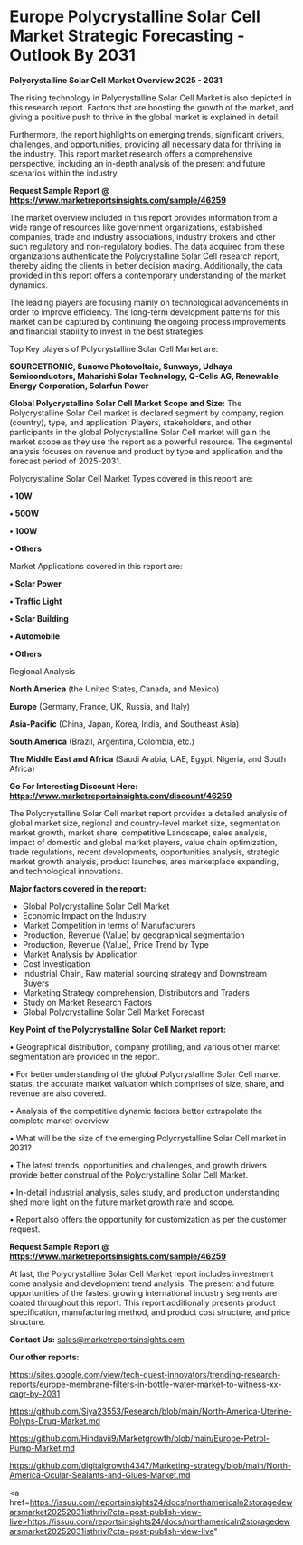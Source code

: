 # Europe Polycrystalline Solar Cell Market Strategic Forecasting - Outlook By 2031

<Strong> Polycrystalline Solar Cell Market Overview 2025 - 2031</strong>

The rising technology in Polycrystalline Solar Cell Market is also depicted in this research report. Factors that are boosting the growth of the market, and giving a positive push to thrive in the global market is explained in detail.

Furthermore, the report highlights on emerging trends, significant drivers, challenges, and opportunities, providing all necessary data for thriving in the industry. This report market research offers a comprehensive perspective, including an in-depth analysis of the present and future scenarios within the industry.

<strong>Request Sample Report @ <a href=https://www.marketreportsinsights.com/sample/46259>https://www.marketreportsinsights.com/sample/46259</a></strong>

The market overview included in this report provides information from a wide range of resources like government organizations, established companies, trade and industry associations, industry brokers and other such regulatory and non-regulatory bodies. The data acquired from these organizations authenticate the Polycrystalline Solar Cell research report, thereby aiding the clients in better decision making. Additionally, the data provided in this report offers a contemporary understanding of the market dynamics.

The leading players are focusing mainly on technological advancements in order to improve efficiency. The long-term development patterns for this market can be captured by continuing the ongoing process improvements and financial stability to invest in the best strategies.

Top Key players of Polycrystalline Solar Cell Market are:

<strong>SOURCETRONIC, Sunowe Photovoltaic, Sunways, Udhaya Semiconductors, Maharishi Solar Technology, Q-Cells AG, Renewable Energy Corporation, Solarfun Power</strong>

<strong><b>Global Polycrystalline Solar Cell Market Scope and Size:</b></strong>
The Polycrystalline Solar Cell market is declared segment by company, region (country), type, and application. Players, stakeholders, and other participants in the global Polycrystalline Solar Cell market will gain the market scope as they use the report as a powerful resource. The segmental analysis focuses on revenue and product by type and application and the forecast period of 2025-2031.

Polycrystalline Solar Cell Market Types covered in this report are:

<strong>•  10W

•  500W

•  100W

•  Others</strong>

Market Applications covered in this report are:

<strong>•  Solar Power

•  Traffic Light

•  Solar Building

•  Automobile

•  Others</strong> 

Regional Analysis

<strong>North America</strong> (the United States, Canada, and Mexico)

<strong>Europe</strong> (Germany, France, UK, Russia, and Italy)

<strong>Asia-Pacific</strong> (China, Japan, Korea, India, and Southeast Asia)

<strong>South America</strong> (Brazil, Argentina, Colombia, etc.)

<strong>The Middle East and Africa</strong> (Saudi Arabia, UAE, Egypt, Nigeria, and South Africa)

<strong>Go For Interesting Discount Here: <a href=https://www.marketreportsinsights.com/discount/46259>https://www.marketreportsinsights.com/discount/46259</a></strong>

The Polycrystalline Solar Cell market report provides a detailed analysis of global market size, regional and country-level market size, segmentation market growth, market share, competitive Landscape, sales analysis, impact of domestic and global market players, value chain optimization, trade regulations, recent developments, opportunities analysis, strategic market growth analysis, product launches, area marketplace expanding, and technological innovations.

<strong><b>Major factors covered in the report:</b></strong>
<ul>
  <li>Global Polycrystalline Solar Cell Market </li>
  <li>Economic Impact on the Industry</li>
  <li>Market Competition in terms of Manufacturers</li>
  <li>Production, Revenue (Value) by geographical segmentation</li>
  <li>Production, Revenue (Value), Price Trend by Type</li>
  <li>Market Analysis by Application</li>
  <li>Cost Investigation</li>
  <li>Industrial Chain, Raw material sourcing strategy and Downstream Buyers</li>
  <li>Marketing Strategy comprehension, Distributors and Traders</li>
  <li>Study on Market Research Factors</li>
  <li>Global Polycrystalline Solar Cell Market Forecast</li>
</ul>

<strong><b>Key Point of the Polycrystalline Solar Cell Market report:</b></strong>

• Geographical distribution, company profiling, and various other market segmentation are provided in the report.

• For better understanding of the global Polycrystalline Solar Cell market status, the accurate market valuation which comprises of size, share, and revenue are also covered.

• Analysis of the competitive dynamic factors better extrapolate the complete market overview

• What will be the size of the emerging Polycrystalline Solar Cell market in 2031?

• The latest trends, opportunities and challenges, and growth drivers provide better construal of the Polycrystalline Solar Cell Market.

• In-detail industrial analysis, sales study, and production understanding shed more light on the future market growth rate and scope.

• Report also offers the opportunity for customization as per the customer request.

<strong>Request Sample Report @ <a href=https://www.marketreportsinsights.com/sample/46259>https://www.marketreportsinsights.com/sample/46259</a></strong>

At last, the Polycrystalline Solar Cell Market report includes investment come analysis and development trend analysis. The present and future opportunities of the fastest growing international industry segments are coated throughout this report. This report additionally presents product specification, manufacturing method, and product cost structure, and price structure.

<strong>Contact Us:</strong>
sales@marketreportsinsights.com

<strong>Our other reports:</strong>

<a href=https://sites.google.com/view/tech-quest-innovators/trending-research-reports/europe-membrane-filters-in-bottle-water-market-to-witness-xx-cagr-by-2031>https://sites.google.com/view/tech-quest-innovators/trending-research-reports/europe-membrane-filters-in-bottle-water-market-to-witness-xx-cagr-by-2031</a>

<a href=https://github.com/Siya23553/Research/blob/main/North-America-Uterine-Polyps-Drug-Market.md>https://github.com/Siya23553/Research/blob/main/North-America-Uterine-Polyps-Drug-Market.md</a>

<a href=https://github.com/Hindavii9/Marketgrowth/blob/main/Europe-Petrol-Pump-Market.md>https://github.com/Hindavii9/Marketgrowth/blob/main/Europe-Petrol-Pump-Market.md</a>

<a href=https://github.com/digitalgrowth4347/Marketing-strategy/blob/main/North-America-Ocular-Sealants-and-Glues-Market.md>https://github.com/digitalgrowth4347/Marketing-strategy/blob/main/North-America-Ocular-Sealants-and-Glues-Market.md</a>

<a href=https://issuu.com/reportsinsights24/docs/northamericaln2storagedewarsmarket20252031isthrivi?cta=post-publish-view-live>https://issuu.com/reportsinsights24/docs/northamericaln2storagedewarsmarket20252031isthrivi?cta=post-publish-view-live</a>"
